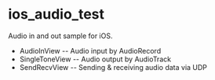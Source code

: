 # ios_audio_test
Audio in and out sample for iOS.

* AudioInView -- Audio input by AudioRecord
* SingleToneView -- Audio output by AudioTrack
* SendRecvView -- Sending & receiving audio data via UDP
